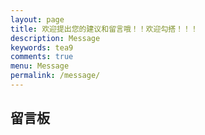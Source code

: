 ```yaml
---
layout: page
title: 欢迎提出您的建议和留言哦！！欢迎勾搭！！！
description: Message
keywords: tea9
comments: true
menu: Message
permalink: /message/
---
```


## 留言板

<div class="valine_comment"></div>

<!-- valine comment -->
<script src="https://cdn1.lncld.net/static/js/3.0.4/av-min.js"></script>
<script src='https://unpkg.com/valine@latest/dist/Valine.min.js'></script>

<script>
new Valine({
        av: AV,
        el: '.valine_comment' ,
        notify: false, 
        verify: false, 
        appId: '{{ site.comments.valine_app_id }}',
        appKey: '{{ site.comments.valine_app_key }}',
        placeholder: '{{ site.comments.valine_placeholder }}',
        path:window.location.pathname, 
        avatar:'{{ site.comments.valine_avatar }}' ,
        pageSize: "10"
    });
</script>
